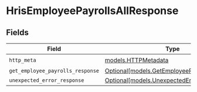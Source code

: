 # HrisEmployeePayrollsAllResponse


## Fields

| Field                                                                                    | Type                                                                                     | Required                                                                                 | Description                                                                              |
| ---------------------------------------------------------------------------------------- | ---------------------------------------------------------------------------------------- | ---------------------------------------------------------------------------------------- | ---------------------------------------------------------------------------------------- |
| `http_meta`                                                                              | [models.HTTPMetadata](../models/httpmetadata.md)                                         | :heavy_check_mark:                                                                       | N/A                                                                                      |
| `get_employee_payrolls_response`                                                         | [Optional[models.GetEmployeePayrollsResponse]](../models/getemployeepayrollsresponse.md) | :heavy_minus_sign:                                                                       | EmployeePayrolls                                                                         |
| `unexpected_error_response`                                                              | [Optional[models.UnexpectedErrorResponse]](../models/unexpectederrorresponse.md)         | :heavy_minus_sign:                                                                       | Unexpected error                                                                         |